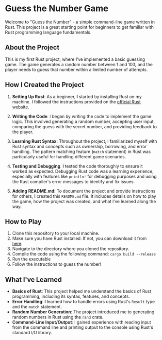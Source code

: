 # Guess the Number Game

Welcome to "Guess the Number" - a simple command-line game written in Rust. This project is a great starting point for beginners to get familiar with Rust programming language fundamentals.

## About the Project

This is my first Rust project, where I've implemented a basic guessing game. The game generates a random number between 1 and 100, and the player needs to guess that number within a limited number of attempts.

## How I Created the Project

1. **Setting Up Rust**: As a beginner, I started by installing Rust on my machine. I followed the instructions provided on the [official Rust website](https://www.rust-lang.org/tools/install).

2. **Writing the Code**: I began by writing the code to implement the game logic. This involved generating a random number, accepting user input, comparing the guess with the secret number, and providing feedback to the player.

3. **Learning Rust Syntax**: Throughout the project, I familiarized myself with Rust syntax and concepts such as ownership, borrowing, and error handling. The pattern matching feature (`match` statement) in Rust was particularly useful for handling different game scenarios.

4. **Testing and Debugging**: I tested the code thoroughly to ensure it worked as expected. Debugging Rust code was a learning experience, especially with features like `println!` for debugging purposes and using the Rust compiler's error messages to identify and fix issues.

5. **Adding README.md**: To document the project and provide instructions for others, I created this `README.md` file. It includes details on how to play the game, how the project was created, and what I've learned along the way.

## How to Play

1. Clone this repository to your local machine.
2. Make sure you have Rust installed. If not, you can download it from [here](https://www.rust-lang.org/tools/install).
3. Navigate to the directory where you cloned the repository.
4. Compile the code using the following command:
   `cargo build --release`
5. Run the executable
6. Follow the instructions to guess the number!

## What I've Learned

- **Basics of Rust**: This project helped me understand the basics of Rust programming, including its syntax, features, and concepts.
- **Error Handling**: I learned how to handle errors using Rust's `Result` type and the `match` statement.
- **Random Number Generation**: The project introduced me to generating random numbers in Rust using the `rand` crate.
- **Command-Line Input/Output**: I gained experience with reading input from the command line and printing output to the console using Rust's standard I/O library.
